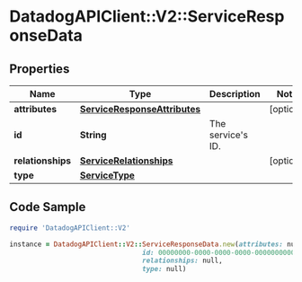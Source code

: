 # DatadogAPIClient::V2::ServiceResponseData

## Properties

Name | Type | Description | Notes
------------ | ------------- | ------------- | -------------
**attributes** | [**ServiceResponseAttributes**](ServiceResponseAttributes.md) |  | [optional] 
**id** | **String** | The service&#39;s ID. | 
**relationships** | [**ServiceRelationships**](ServiceRelationships.md) |  | [optional] 
**type** | [**ServiceType**](ServiceType.md) |  | 

## Code Sample

```ruby
require 'DatadogAPIClient::V2'

instance = DatadogAPIClient::V2::ServiceResponseData.new(attributes: null,
                                 id: 00000000-0000-0000-0000-000000000000,
                                 relationships: null,
                                 type: null)
```


